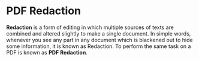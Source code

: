 # PDF Redaction

**Redaction** is a form of editing in which multiple sources of texts are combined and altered slightly to make a single document. In simple words, whenever you see any part in any document which is blackened out to hide some information, it is known as Redaction. To perform the same task on a PDF is known as **PDF Redaction**.
